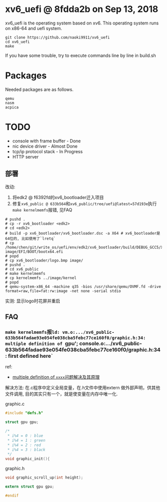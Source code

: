 # xv6_uefi @ 8fdda2b on Sep 13, 2018
xv6_uefi is the operating system based on xv6.
This operating system runs on x86-64 and uefi system.

```
git clone https://github.com/naoki9911/xv6_uefi
cd xv6_uefi
make
```
If you have some trouble, try to execute commands line by line in build.sh
# Packages
Needed packages are as follows.

```
qemu
nasm
acpica
```

# TODO
- console with frame buffer - Done
- nic device driver - Almost Done
- tcp/ip protocol stack - In Progress
- HTTP server

## 部署
改动:
1. 将edk2 @ f6392fd的xv6_bootloader迁入项目
1. 修复`xv6_public @ 633b564`和`xv6_public/tree/uefi@latest=57d193e`执行`make kernelmemfs`报错, 见FAQ


```
# pushd .
# cp -r xv6_bootloader <edk2>
# cd <edk2>
# build -p xv6_bootloader/xv6_bootloader.dsc -a X64 # xv6_bootloader是64位的, 比如使用了`lretq`
# cp /home/chen/git/write_os/uefi/env/edk2/xv6_bootloader/build/DEBUG_GCC5/X64/loader.efi image/EFI/BOOT/bootx64.efi
# popd
# cp xv6_bootloader/logo.bmp image/
# pushd .
# cd xv6_public
# make kernelmemfs
# cp kernelmemfs ../image/kernel
# popd
# qemu-system-x86_64 -machine q35 -bios /usr/share/qemu/OVMF.fd -drive format=raw,file=fat:rw:image -net none -serial stdio
```

实测: 显示logo时花屏并重启

## FAQ
### `make kernelmemfs`报`ld: vm.o:.../xv6_public-633b564fadae93e054fe038cba5febc77ce160f0/graphic.h:34: multiple definition of `gpu'; console.o:.../xv6_public-633b564fadae93e054fe038cba5febc77ce160f0/graphic.h:34: first defined here`
ref:
- [multiple definition of `xxxx`问题解决及其原理](https://blog.csdn.net/mantis_1984/article/details/53571758)

解决方法: 在.c程序中定义全局变量，在.h文件中使用extern 做外部声明，供其他文件调用, 目的其实只有一个，就是使变量在内存中唯一化.

graphic.c
```c
#include "defs.h"

struct gpu gpu;

/*
 * i%4 = 0 : blue
 * i%4 = 1 : green
 * i%4 = 2 : red
 * i%4 = 3 : black
 */
void graphic_init(){
```

graphic.h
```c
void graphic_scroll_up(int height);

extern struct gpu gpu;

#endif
```



